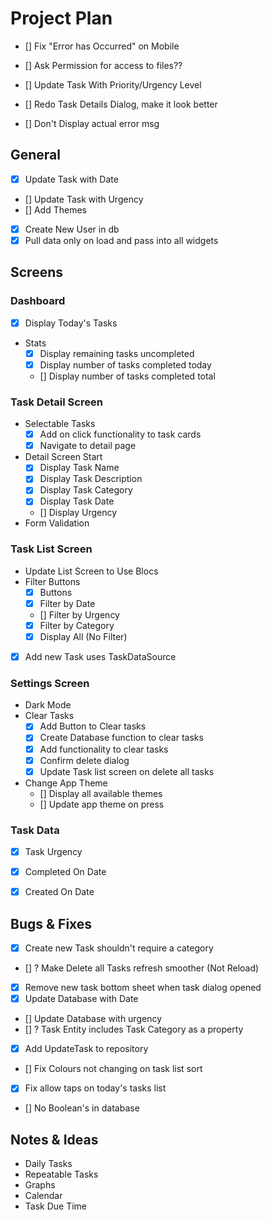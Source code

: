 # Project Plan

- [] Fix "Error has Occurred" on Mobile
- [] Ask Permission for access to files??

- [] Update Task With Priority/Urgency Level
- [] Redo Task Details Dialog, make it look better
- [] Don't Display actual error msg






























## General

- [x] Update Task with Date
- [] Update Task with Urgency
- [] Add Themes
- [x] Create New User in db
- [x] Pull data only on load and pass into all widgets

## Screens

### Dashboard

- [x] Display Today's Tasks
- Stats
    - [x] Display remaining tasks uncompleted
    - [x] Display number of tasks completed today
    - [] Display number of tasks completed total

### Task Detail Screen

- Selectable Tasks
    - [x] Add on click functionality to task cards
    - [x] Navigate to detail page
- Detail Screen Start
    - [x] Display Task Name
    - [x] Display Task Description
    - [x] Display Task Category
    - [x] Display Task Date
    - [] Display Urgency
- Form Validation

### Task List Screen

- Update List Screen to Use Blocs
- Filter Buttons
    - [x] Buttons
    - [x] Filter by Date
    - [] Filter by Urgency 
    - [x] Filter by Category
    - [x] Display All (No Filter)
- [x] Add new Task uses TaskDataSource

### Settings Screen

- Dark Mode
- Clear Tasks
    - [x] Add Button to Clear tasks
    - [x] Create Database function to clear tasks
    - [x] Add functionality to clear tasks
    - [x] Confirm delete dialog 
    - [x] Update Task list screen on delete all tasks
- Change App Theme
    - [] Display all available themes
    - [] Update app theme on press
 
### Task Data

- [x] Task Urgency
- [x] Completed On Date
- [x] Created On Date


## Bugs & Fixes
- [x] Create new Task shouldn't require a category
- [] ? Make Delete all Tasks refresh smoother (Not Reload)
- [x] Remove new task bottom sheet when task dialog opened
- [x] Update Database with Date
- [] Update Database with urgency
- [] ? Task Entity includes Task Category as a property
- [x] Add UpdateTask to repository
- [] Fix Colours not changing on task list sort
- [x] Fix allow taps on today's tasks list
- [] No Boolean's in database

## Notes & Ideas

- Daily Tasks
- Repeatable Tasks
- Graphs
- Calendar
- Task Due Time
